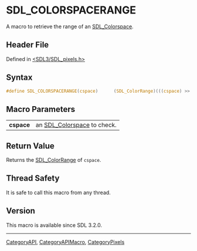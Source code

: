 # SDL_COLORSPACERANGE

A macro to retrieve the range of an [SDL_Colorspace](SDL_Colorspace).

## Header File

Defined in [<SDL3/SDL_pixels.h>](https://github.com/libsdl-org/SDL/blob/main/include/SDL3/SDL_pixels.h)

## Syntax

```c
#define SDL_COLORSPACERANGE(cspace)      (SDL_ColorRange)(((cspace) >> 24) & 0x0F)
```

## Macro Parameters

|            |                                               |
| ---------- | --------------------------------------------- |
| **cspace** | an [SDL_Colorspace](SDL_Colorspace) to check. |

## Return Value

Returns the [SDL_ColorRange](SDL_ColorRange) of `cspace`.

## Thread Safety

It is safe to call this macro from any thread.

## Version

This macro is available since SDL 3.2.0.





----
[CategoryAPI](CategoryAPI), [CategoryAPIMacro](CategoryAPIMacro), [CategoryPixels](CategoryPixels)

